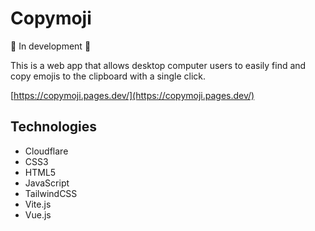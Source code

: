 # Copymoji

🚧 In development 🚧

This is a web app that allows desktop computer users to easily find and copy emojis to the clipboard with a single click.

[https://copymoji.pages.dev/](https://copymoji.pages.dev/)

## Technologies

- Cloudflare
- CSS3
- HTML5
- JavaScript
- TailwindCSS
- Vite.js
- Vue.js